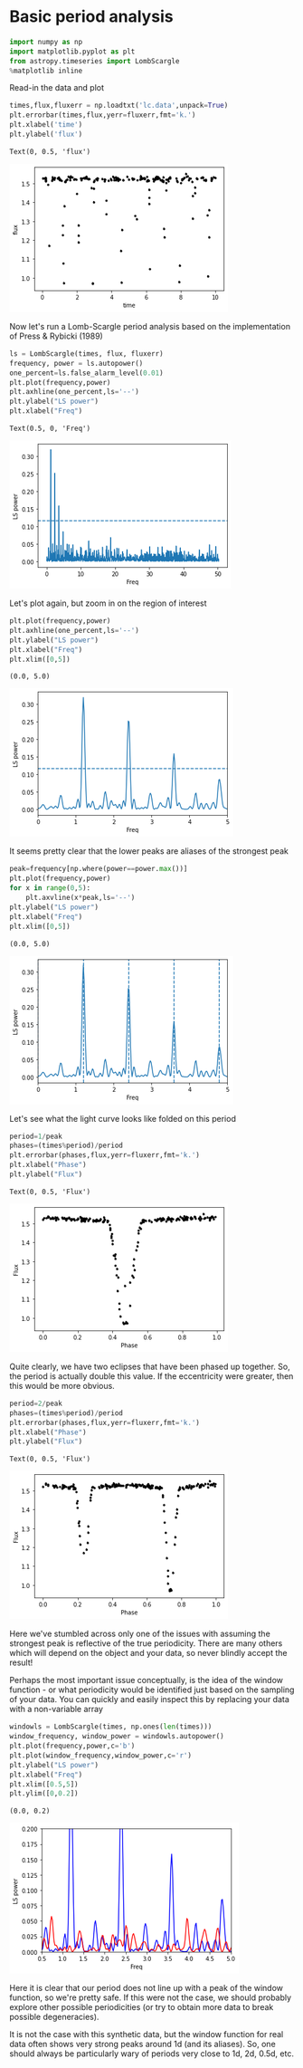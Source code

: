 # Basic period analysis #


```python
import numpy as np
import matplotlib.pyplot as plt
from astropy.timeseries import LombScargle
%matplotlib inline
```

Read-in the data and plot


```python
times,flux,fluxerr = np.loadtxt('lc.data',unpack=True)
plt.errorbar(times,flux,yerr=fluxerr,fmt='k.')
plt.xlabel('time')
plt.ylabel('flux')
```




    Text(0, 0.5, 'flux')




    
![png](Period_analysis_files/Period_analysis_3_1.png)
    


Now let's run a Lomb-Scargle period analysis based on the implementation of Press & Rybicki (1989)


```python
ls = LombScargle(times, flux, fluxerr)
frequency, power = ls.autopower()
one_percent=ls.false_alarm_level(0.01)
plt.plot(frequency,power)
plt.axhline(one_percent,ls='--')
plt.ylabel("LS power")
plt.xlabel("Freq")
```




    Text(0.5, 0, 'Freq')




    
![png](Period_analysis_files/Period_analysis_5_1.png)
    


Let's plot again, but zoom in on the region of interest


```python
plt.plot(frequency,power)
plt.axhline(one_percent,ls='--')
plt.ylabel("LS power")
plt.xlabel("Freq")
plt.xlim([0,5])
```




    (0.0, 5.0)




    
![png](Period_analysis_files/Period_analysis_7_1.png)
    


It seems pretty clear that the lower peaks are aliases of the strongest peak


```python
peak=frequency[np.where(power==power.max())]
plt.plot(frequency,power)
for x in range(0,5):
    plt.axvline(x*peak,ls='--')
plt.ylabel("LS power")
plt.xlabel("Freq")
plt.xlim([0,5])
```




    (0.0, 5.0)




    
![png](Period_analysis_files/Period_analysis_9_1.png)
    


Let's see what the light curve looks like folded on this period


```python
period=1/peak
phases=(times%period)/period
plt.errorbar(phases,flux,yerr=fluxerr,fmt='k.')
plt.xlabel("Phase")
plt.ylabel("Flux")
```




    Text(0, 0.5, 'Flux')




    
![png](Period_analysis_files/Period_analysis_11_1.png)
    


Quite clearly, we have two eclipses that have been phased up together.  So, the period is actually double this value.
If the eccentricity were greater, then this would be more obvious.


```python
period=2/peak
phases=(times%period)/period
plt.errorbar(phases,flux,yerr=fluxerr,fmt='k.')
plt.xlabel("Phase")
plt.ylabel("Flux")
```




    Text(0, 0.5, 'Flux')




    
![png](Period_analysis_files/Period_analysis_13_1.png)
    


Here we've stumbled across only one of the issues with assuming the strongest peak is reflective of the true periodicity.  There are many others which will depend on the object and your data, so never blindly accept the result!

Perhaps the most important issue conceptually, is the idea of the window function - or what periodicity would be identified just based on the sampling of your data.  You can quickly and easily inspect this by replacing your data with a non-variable array


```python
windowls = LombScargle(times, np.ones(len(times)))
window_frequency, window_power = windowls.autopower()
plt.plot(frequency,power,c='b')
plt.plot(window_frequency,window_power,c='r')
plt.ylabel("LS power")
plt.xlabel("Freq")
plt.xlim([0.5,5])
plt.ylim([0,0.2])
```




    (0.0, 0.2)




    
![png](Period_analysis_files/Period_analysis_16_1.png)
    


Here it is clear that our period does not line up with a peak of the window function, so we're pretty safe. If this were not the case, we should probably explore other possible periodicities (or try to obtain more data to break possible degeneracies).

It is not the case with this synthetic data, but the window function for real data often shows very strong peaks around 1d (and its aliases). So, one should always be particularly wary of periods very close to 1d, 2d, 0.5d, etc.


